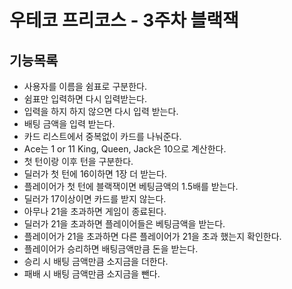 # 우테코 프리코스 - 3주차 블랙잭

## 기능목록
* 사용자를 이름을 쉼표로 구분한다.
* 쉼표만 입력하면 다시 입력받는다.
* 입력을 하지 하지 않으면 다시 입력 받는다.
* 배팅 금액을 입력 받는다.
* 카드 리스트에서 중복없이 카드를 나눠준다.
* Ace는 1 or 11 King, Queen, Jack은 10으로 계산한다.
* 첫 턴이랑 이후 턴을 구분한다.
* 딜러가 첫 턴에 16이하면 1장 더 받는다.
* 플레이어가 첫 턴에 블랙잭이면 베팅금액의 1.5배를 받는다.
* 딜러가 17이상이면 카드를 받지 않는다.
* 아무나 21을 초과하면 게임이 종료된다.
* 딜러가 21을 초과하면 플레이어들은 베팅금액을 받는다.
* 플레이어가 21을 초과하면 다른 플레이어가 21을 초과 했는지 확인한다.
* 플레이어가 승리하면 배팅금액만큼 돈을 받는다.
* 승리 시 배팅 금액만큼 소지금을 더한다.
* 패배 시 배팅 금액만큼 소지금을 뺀다.